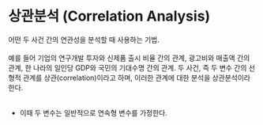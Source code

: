 # 상관분석 (Correlation Analysis)

어떤 두 사건 간의 연관성을 분석할 때 사용하는 기법.
<br>
<br>
예를 들어 기업의 연구개발 투자와 신제품 출시 비율 간의 관계, 광고비와 매출액 간의 관계, 한 나라의 일인당 GDP와 국민의 기대수명 간의 관계.
두 사건, 즉 두 변수 간의 선형적 관계를 상관(correlation)이라고 하며, 이러한 관계에 대한 분석을 상관분석이라 한다.
<br>
<br>
* 이때 두 변수는 일반적으로 연속형 변수를 가정한다.
